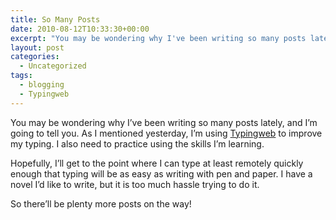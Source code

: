 ```yaml
---
title: So Many Posts
date: 2010-08-12T10:33:30+00:00
excerpt: "You may be wondering why I've been writing so many posts lately, and I'm going to tell you. As I mentioned yesterday,"
layout: post
categories:
  - Uncategorized
tags:
  - blogging
  - Typingweb
---
```

You may be wondering why I’ve been writing so many posts lately, and I’m going to tell you. As I mentioned yesterday, I’m using [Typingweb](http://www.typingweb.com/) to improve my typing. I also need to practice using the skills I’m learning.

Hopefully, I’ll get to the point where I can type at least remotely quickly enough that typing will be as easy as writing with pen and paper. I have a novel I’d like to write, but it is too much hassle trying to do it.

So there’ll be plenty more posts on the way!
